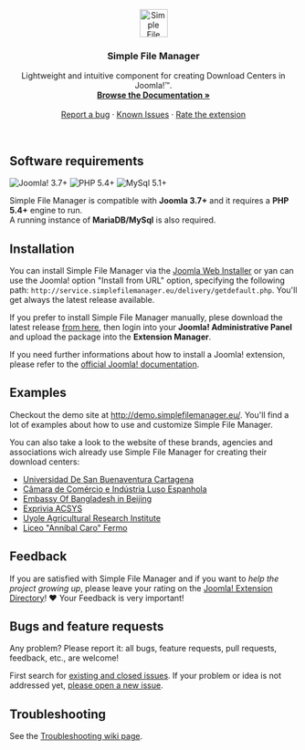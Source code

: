 <p align="center">
  <a href="http://simplefilemanager.eu/">
    <img src="http://simplefilemanager.eu/img/logo.svg#76365464555555555555555555555555555555555" alt="Simple File Manager" height="49">
  </a>

  <h3 align="center">Simple File Manager</h3>

  <p align="center">
    Lightweight and intuitive component for creating Download Centers in Joomla!&trade;.
    <br>
    <a href="https://github.com/gmansillo/simplefilemanager/wiki"><strong>Browse the Documentation »</strong></a>
    <br>
    <br>
    <a href="https://github.com/gmansillo/simplefilemanager/issues/new">Report a bug</a>
    ·
    <a href="https://github.com/gmansillo/simplefilemanager/issues">Known Issues</a>
    ·
    <a href="https://extensions.joomla.org/extension/simple-file-manager/">Rate the extension</a>
  </p>
</p>

<br>


<!---## Table of contents--->
<!---
- [Software requirements](#software-requirements)
- [Installation](#installation)
- [Examples](#examples)
- [Feedback](#feedback)
- [Bugs and feature requests](#bugs-and-feature-requests)
- [Troubleshooting](#troubleshooting)
---->


## Software requirements

![Joomla! 3.7+](https://img.shields.io/badge/Joomla!-3.7+-blue.svg) ![PHP 5.4+](https://img.shields.io/badge/PHP-5.4+-brightgreen.svg)  ![MySql 5.1+](https://img.shields.io/badge/MySql-5.1+-orange.svg)

Simple File Manager is compatible with **Joomla 3.7+** and it requires a **PHP 5.4+** engine to run.  
A running instance of **MariaDB/MySql** is also required.


## Installation

You can install Simple File Manager via the <a href="https://docs.joomla.org/Install_from_Web" target="_blank">Joomla Web Installer</a> or yan can use the Joomla! option "Install from URL" option, specifying the following path: `http://service.simplefilemanager.eu/delivery/getdefault.php`. You'll get always the latest release available.

If you prefer to install Simple File Manager manually, plese download the latest release <a href="http://gmansillo.github.io/simplefilemanager/" target="_blank">from here</a>, then login into your **Joomla! Administrative Panel** and upload the package into the **Extension Manager**.  

If you need further informations about how to install a Joomla! extension, please refer to the <a href="https://docs.joomla.org/Installing_an_extension" target="_blank">official Joomla! documentation</a>.



## Examples

Checkout the demo site at http://demo.simplefilemanager.eu/. You'll find a lot of examples about how to use and customize Simple File Manager.

You can also take a look to the website of these brands, agencies and associations wich already use Simple File Manager for creating their download centers:

- [Universidad De San Buenaventura Cartagena](http://www.usbcartagena.edu.co/new/index.php/investigaciones/reglamentos)
- [Câmara de Comércio e Indústria Luso Espanhola](https://www.portugalespanha.org/index.php/servicos/assessoria-comercial/oportunidades-de-negocio-espanha/portugal)
- [Embassy Of Bangladesh in Beijing](http://www.bdembassybeijing.com/index.php/en/commerce-en/downloadable-content-en)
- [Exprivia ACSYS](http://ark.acsys.it/index.php/download)
- [Uyole Agricultural Research Institute](http://www.ariuyole.go.tz/index.php/zielu/publication) 
- [Liceo "Annibal Caro" Fermo](http://www.liceoannibalcaro.gov.it/fascicolo/)



## Feedback

If you are satisfied with Simple File Manager and if you want to *help the project growing up*, please leave your rating on the <a href="https://extensions.joomla.org/extension/simple-file-manager/">Joomla! Extension Directory</a>! :heart: 
Your Feedback is very important!



## Bugs and feature requests

Any problem? Please report it: all bugs, feature requests, pull requests, feedback, etc., are welcome!

First search for [existing and closed issues](https://github.com/gmansillo/simple/issues?utf8=%E2%9C%93&q=is%3Aissue). If your problem or idea is not addressed yet, [please open a new issue](https://github.com/gmansillo/simple/issues/new?template=issue).



## Troubleshooting

See the [Troubleshooting wiki page](https://github.com/gmansillo/simple/wiki/Troubleshooting).
